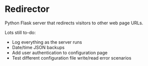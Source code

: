 # Redirector

Python Flask server that redirects visitors to other web page URLs.

Lots still to-do:

- Log everything as the server runs
- Date/time JSON backups
- Add user authentication to configuration page
- Test different configuration file write/read error scenarios
